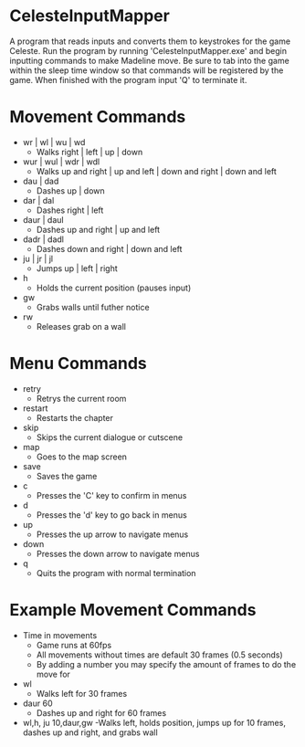 # CelesteInputMapper

A program that reads inputs and converts them to keystrokes for the game Celeste.
Run the program by running 'CelesteInputMapper.exe' and begin inputting commands to make Madeline move. Be sure to tab into the game within the sleep time window so that commands will be registered by the game. When finished with the program input 'Q' to terminate it.

# Movement Commands

- wr | wl | wu | wd
  - Walks right | left | up | down
- wur | wul | wdr | wdl
  - Walks up and right | up and left | down and right | down and left
- dau | dad
  - Dashes up | down
- dar | dal
  - Dashes right | left
- daur | daul
  - Dashes up and right | up and left
- dadr | dadl
  - Dashes down and right | down and left
- ju | jr | jl
  - Jumps up | left | right
- h
  - Holds the current position (pauses input)
- gw
  - Grabs walls until futher notice
- rw
  - Releases grab on a wall

# Menu Commands

- retry
  - Retrys the current room
- restart
  - Restarts the chapter
- skip
  - Skips the current dialogue or cutscene
- map
  - Goes to the map screen
- save
  - Saves the game
- c
  - Presses the 'C' key to confirm in menus
- d
  - Presses the 'd' key to go back in menus
- up
  - Presses the up arrow to navigate menus
- down
  - Presses the down arrow to navigate menus
- q
  - Quits the program with normal termination

# Example Movement Commands

- Time in movements
  - Game runs at 60fps
  - All movements without times are default 30 frames (0.5 seconds)
  - By adding a number you may specify the amount of frames to do the move for
- wl
  - Walks left for 30 frames
- daur 60
  - Dashes up and right for 60 frames
- wl,h, ju 10,daur,gw
  -Walks left, holds position, jumps up for 10 frames, dashes up and right, and grabs wall
